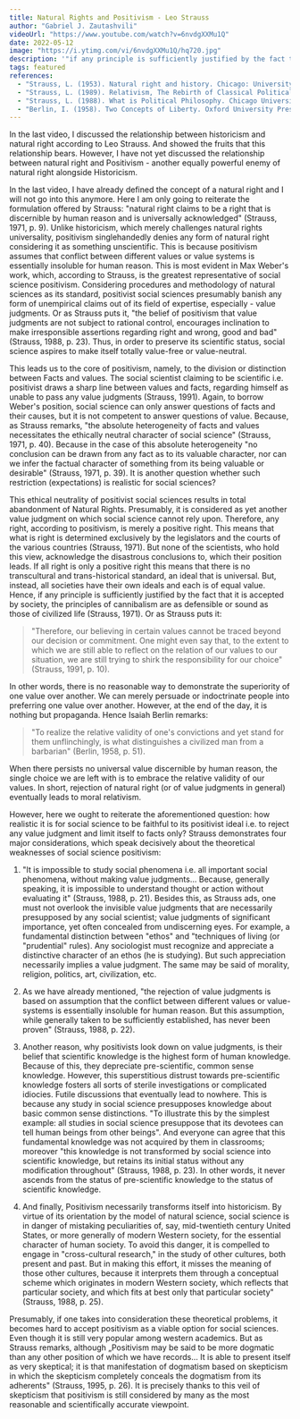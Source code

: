 ```yaml
---
title: Natural Rights and Positivism - Leo Strauss
author: "Gabriel J. Zautashvili"
videoUrl: "https://www.youtube.com/watch?v=6nvdgXXMu1Q"
date: 2022-05-12
image: "https://i.ytimg.com/vi/6nvdgXXMu1Q/hq720.jpg"
description: '"if any principle is sufficiently justified by the fact that it is accepted by society, the principles of cannibalism are as defensible or sound as those of civilized life."'
tags: featured
references:
  - "Strauss, L. (1953). Natural right and history. Chicago: University of Chicago Press."
  - "Strauss, L. (1989). Relativism, The Rebirth of Classical Political Rationalism. Chicago University Press: Chicago."
  - "Strauss, L. (1988). What is Political Philosophy. Chicago University Press: Chicago."
  - "Berlin, I. (1958). Two Concepts of Liberty. Oxford University Press: Oxford."
---
```


In the last video, I discussed the relationship between historicism and
natural right according to Leo Strauss. And showed the fruits that this
relationship bears. However, I have not yet discussed the relationship
between natural right and Positivism - another equally powerful enemy
of natural right alongside Historicism.

In the last video, I have already defined the concept of a natural right
and I will not go into this anymore. Here I am only going to reiterate
the formulation offered by Strauss: "natural right claims to be a right
that is discernible by human reason and is universally acknowledged"
(Strauss, 1971, p. 9). Unlike historicism, which merely challenges
natural rights universality, positivism singlehandedly denies any form
of natural right considering it as something unscientific. This is
because positivism assumes that conflict between different values or
value systems is essentially insoluble for human reason. This is most
evident in Max Weber's work, which, according to Strauss, is the
greatest representative of social science positivism. Considering
procedures and methodology of natural sciences as its standard,
positivist social sciences presumably banish any form of unempirical
claims out of its field of expertise, especially - value judgments. Or
as Strauss puts it, "the belief of positivism that value judgments are
not subject to rational control, encourages inclination to make
irresponsible assertions regarding right and wrong, good and bad"
(Strauss, 1988, p. 23). Thus, in order to preserve its scientific
status, social science aspires to make itself totally value-free or
value-neutral.

This leads us to the core of positivism, namely, to the division or
distinction between Facts and values. The social scientist claiming to
be scientific i.e. positivist draws a sharp line between values and
facts, regarding himself as unable to pass any value judgments (Strauss,
1991). Again, to borrow Weber's position, social science can only answer
questions of facts and their causes, but it is not competent to answer
questions of value. Because, as Strauss remarks, "the absolute
heterogeneity of facts and values necessitates the ethically neutral
character of social science" (Strauss, 1971, p. 40). Because in the case
of this absolute heterogeneity "no conclusion can be drawn from any fact
as to its valuable character, nor can we infer the factual character of
something from its being valuable or desirable" (Strauss, 1971, p. 39).
It is another question whether such restriction (expectations) is
realistic for social sciences?

This ethical neutrality of positivist social sciences results in total
abandonment of Natural Rights. Presumably, it is considered as yet
another value judgment on which social science cannot rely upon.
Therefore, any right, according to positivism, is merely a positive
right. This means that what is right is determined exclusively by the
legislators and the courts of the various countries (Strauss, 1971). But
none of the scientists, who hold this view, acknowledge the disastrous
conclusions to, which their position leads. If all right is only a
positive right this means that there is no transcultural and
trans-historical standard, an ideal that is universal. But, instead, all
societies have their own ideals and each is of equal value. Hence, if
any principle is sufficiently justified by the fact that it is accepted
by society, the principles of cannibalism are as defensible or sound as
those of civilized life (Strauss, 1971). Or as Strauss puts it:

> "Therefore, our believing in certain values cannot be traced beyond
> our decision or commitment. One might even say that, to the extent to
> which we are still able to reflect on the relation of our values to
> our situation, we are still trying to shirk the responsibility for our
> choice" (Strauss, 1991, p. 10).

In other words, there is no reasonable way to demonstrate the
superiority of one value over another. We can merely persuade or
indoctrinate people into preferring one value over another. However, at
the end of the day, it is nothing but propaganda. Hence Isaiah Berlin
remarks:

> "To realize the relative validity of one\'s convictions and yet stand
> for them unflinchingly, is what distinguishes a civilized man from a
> barbarian" (Berlin, 1958, p. 51).

When there persists no universal value discernible by human reason, the
single choice we are left with is to embrace the relative validity of
our values. In short, rejection of natural right (or of value judgments
in general) eventually leads to moral relativism.

However, here we ought to reiterate the aforementioned question: how
realistic it is for social science to be faithful to its positivist
ideal i.e. to reject any value judgment and limit itself to facts only?
Strauss demonstrates four major considerations, which speak decisively
about the theoretical weaknesses of social science positivism:

1. "It is impossible to study social phenomena i.e. all important
   social phenomena, without making value judgments... Because,
   generally speaking, it is impossible to understand thought or action
   without evaluating it" (Strauss, 1988, p. 21). Besides this, as
   Strauss ads, one must not overlook the invisible value judgments
   that are necessarily presupposed by any social scientist; value
   judgments of significant importance, yet often concealed from
   undiscerning eyes. For example, a fundamental distinction between
   \"ethos" and \"techniques of living (or \"prudential" rules). Any
   sociologist must recognize and appreciate a distinctive character of
   an ethos (he is studying). But such appreciation necessarily implies
   a value judgment. The same may be said of morality, religion,
   politics, art, civilization, etc.

2. As we have already mentioned, "the rejection of value judgments is
   based on assumption that the conflict between different values or
   value-systems is essentially insoluble for human reason. But this
   assumption, while generally taken to be sufficiently established,
   has never been proven" (Strauss, 1988, p. 22).

3. Another reason, why positivists look down on value judgments, is
   their belief that scientific knowledge is the highest form of human
   knowledge. Because of this, they depreciate pre-scientific, common
   sense knowledge. However, this superstitious distrust towards
   pre-scientific knowledge fosters all sorts of sterile investigations
   or complicated idiocies. Futile discussions that eventually lead to
   nowhere. This is because any study in social science presupposes
   knowledge about basic common sense distinctions. "To illustrate this
   by the simplest example: all studies in social science presuppose
   that its devotees can tell human beings from other beings". And
   everyone can agree that this fundamental knowledge was not acquired
   by them in classrooms; moreover "this knowledge is not transformed
   by social science into scientific knowledge, but retains its initial
   status without any modification throughout" (Strauss, 1988, p. 23).
   In other words, it never ascends from the status of pre-scientific
   knowledge to the status of scientific knowledge.

4. And finally, Positivism necessarily transforms itself into
   historicism. By virtue of its orientation by the model of natural
   science, social science is in danger of mistaking peculiarities of,
   say, mid-twentieth century United States, or more generally of
   modern Western society, for the essential character of human
   society. To avoid this danger, it is compelled to engage in
   \"cross-cultural research,\" in the study of other cultures, both
   present and past. But in making this effort, it misses the meaning
   of those other cultures, because it interprets them through a
   conceptual scheme which originates in modern Western society, which
   reflects that particular society, and which fits at best only that
   particular society" (Strauss, 1988, p. 25).

Presumably, if one takes into consideration these theoretical problems,
it becomes hard to accept positivism as a viable option for social
sciences. Even though it is still very popular among western academics.
But as Strauss remarks, although „Positivism may be said to be more
dogmatic than any other position of which we have records... It is able
to present itself as very skeptical; it is that manifestation of
dogmatism based on skepticism in which the skepticism completely
conceals the dogmatism from its adherents" (Strauss, 1995, p. 26). It is
precisely thanks to this veil of skepticism that positivism is still
considered by many as the most reasonable and scientifically accurate
viewpoint.
